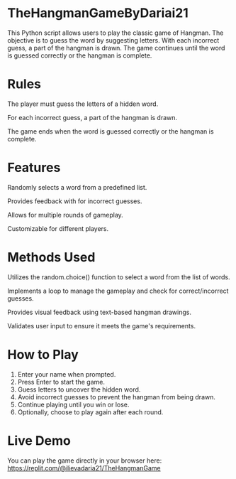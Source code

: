 # TheHangmanGameByDariai21
This Python script allows users to play the classic game of Hangman. The objective is to guess the word by suggesting letters. With each incorrect guess, a part of the hangman is drawn. The game continues until the word is guessed correctly or the hangman is complete.

# Rules
The player must guess the letters of a hidden word.

For each incorrect guess, a part of the hangman is drawn.

The game ends when the word is guessed correctly or the hangman is complete.

# Features
Randomly selects a word from a predefined list.

Provides feedback with for incorrect guesses.

Allows for multiple rounds of gameplay.

Customizable for different players.

# Methods Used
Utilizes the random.choice() function to select a word from the list of words.

Implements a loop to manage the gameplay and check for correct/incorrect guesses.

Provides visual feedback using text-based hangman drawings.

Validates user input to ensure it meets the game's requirements.

# How to Play
1. Enter your name when prompted.
2. Press Enter to start the game.
3. Guess letters to uncover the hidden word.
4. Avoid incorrect guesses to prevent the hangman from being drawn.
5. Continue playing until you win or lose.
6. Optionally, choose to play again after each round.

# Live Demo
You can play the game directly in your browser here:
https://replit.com/@ilievadaria21/TheHangmanGame
